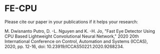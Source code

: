 # FE-CPU
Please cite our paper in your publications if it helps your research:
<p>
M. Dwisnanto Putro, D. -L. Nguyen and K. -H. Jo, "Fast Eye Detector Using CPU Based Lightweight Convolutional Neural Network," 2020 20th International Conference on Control, Automation and Systems (ICCAS), 2020, pp. 12-16, doi: 10.23919/ICCAS50221.2020.9268234.
<p>
